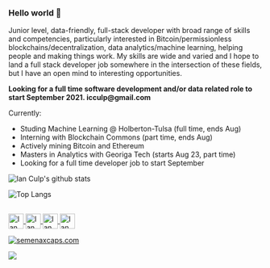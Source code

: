 ### Hello world 👋
Junior level, data-friendly, full-stack developer with broad range of skills and competencies, particularly interested in Bitcoin/permissionless blockchains/decentralization, data analytics/machine learning, helping people and making things work. My skills are wide and varied and I hope to land a full stack developer job somewhere in the intersection of these fields, but I have an open mind to interesting opportunities. 

__Looking for a full time software development and/or data related role to start September 2021. icculp@gmail.com__ 

Currently:
* Studing Machine Learning @ Holberton-Tulsa (full time, ends Aug)
* Interning with Blockchain Commons (part time, ends Aug)
* Actively mining Bitcoin and Ethereum
* Masters in Analytics with Georiga Tech (starts Aug 23, part time)
* Looking for a full time developer job to start September

![Ian Culp's github stats](https://github-readme-stats.vercel.app/api?username=icculp&theme=vue&hide=stars&show_icons=true) 

![Top Langs](https://github-readme-stats.vercel.app/api/top-langs/?username=icculp&theme=vue&show_icons=true&hide=jupyter%20notebook)


<h2 align="left"></h2>
<p align="left">
	<a href="http://ianculp.tech">
		<img align="center" alt="Ian Culp's Website" width="30px" src="https://cdn2.iconfinder.com/data/icons/device-color/512/Untitled-21-512.png" />
	</a>
	<a href="https://github.com/icculp">
		<img align="center" alt="Ian Culp's Github" width="30px" src="https://cdn.jsdelivr.net/npm/simple-icons@v3/icons/github.svg" />
	</a>
	<a href="https://www.linkedin.com/in/ianculp/">
		<img align="center" alt="Ian Culp's Linkedin" width="30px" src="https://cdn.jsdelivr.net/npm/simple-icons@v3/icons/linkedin.svg" />
	</a>
	<a href="mailto:icculp@gmail.com?Subject=Hello%20Ian">
		<img align="center" alt="Ian Culp's Email" width="30px" src="https://cdn.jsdelivr.net/npm/simple-icons@3.4.0/icons/gmail.svg" />
	</a>
</p>




<a href="http://semenaxcaps.com"><img src="http://semenaxcaps.com/count.php?c_style=77&id=1607729109" border="0" alt="semenaxcaps.com"></a><br>

![](https://komarev.com/ghpvc/?username=icculp&color=brightgreen&style=plastic&label=Views)

